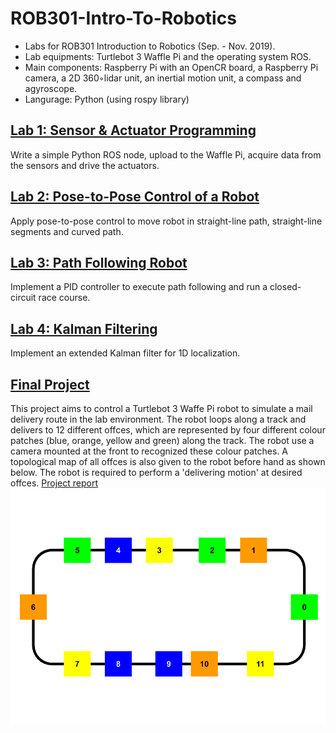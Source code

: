 # ROB301-Intro-To-Robotics
* Labs for ROB301 Introduction to Robotics (Sep. - Nov. 2019). 
* Lab equipments: Turtlebot 3 Waffle Pi and the operating system ROS. 
* Main components: Raspberry Pi with an OpenCR board, a Raspberry Pi camera, a 2D 360◦lidar unit, an inertial motion unit, a compass and agyroscope.
* Langurage: Python (using rospy library)
## [Lab 1: Sensor & Actuator Programming](https://github.com/zhouyuq6/ROB301-Intro-To-Robotics/tree/master/1.Sensor%20%26%20Actuator%20Programming)
Write a simple Python ROS node, upload to the Waffle Pi, acquire data from the sensors and drive the actuators.
## [Lab 2: Pose-to-Pose Control of a Robot](https://github.com/zhouyuq6/ROB301-Intro-To-Robotics/tree/master/2.Pose-to-Pose%20Control%20of%20a%20Robot)
Apply pose-to-pose control to move robot in straight-line path, straight-line segments and curved path.
## [Lab 3: Path Following Robot](https://github.com/zhouyuq6/ROB301-Intro-To-Robotics/tree/master/3.Path-Following%20Robot)
Implement a PID controller to execute path following and run a closed-circuit race course.
## [Lab 4: Kalman Filtering](https://github.com/zhouyuq6/ROB301-Intro-To-Robotics/tree/master/4.Kalman%20Filtering)
Implement an extended Kalman filter for 1D localization.
## [Final Project](https://github.com/zhouyuq6/ROB301-Intro-To-Robotics/tree/master/5.Final%20Design%20Project)
This project aims to control a Turtlebot 3 Waffe Pi robot to simulate a mail delivery route in the lab
environment. The robot loops along a track and delivers to 12 different offces, which are represented by four different colour patches (blue, orange, yellow and green) along the track. The robot use a camera mounted at the front to recognized these colour patches. A topological map of all offces is also given to the robot before hand as shown below. The robot is required to perform a 'delivering motion' at desired offces. [Project report](https://github.com/zhouyuq6/ROB301-Intro-To-Robotics/blob/master/5.Final%20Design%20Project/Final%20Report.pdf)
<br>
<img src=https://github.com/zhouyuq6/ROB301-Intro-To-Robotics/blob/master/5.Final%20Design%20Project/Topological_Map.png>
